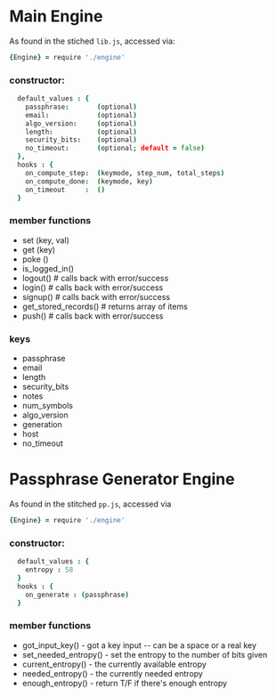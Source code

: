 # Main Engine 

As found in the stiched `lib.js`, accessed via:

```coffeescript
{Engine} = require './engine'
```

### constructor:

```coffeescript
  default_values : {
    passphrase:       (optional)
    email:            (optional)
    algo_version:     (optional)
    length:           (optional)
    security_bits:    (optional)
    no_timeout:       (optional; default = false)
  },
  hooks : {
    on_compute_step:  (keymode, step_num, total_steps)
    on_compute_done:  (keymode, key)
    on_timeout     :  ()
  }
```

### member functions

* set  (key, val)
* get  (key)
* poke ()
* is_logged_in()
* logout()		   # calls back with error/success
* login()            # calls back with error/success 
* signup()           # calls back with error/success
* get_stored_records() # returns array of items
* push()             # calls back with error/success


### keys

* passphrase
* email
* length
* security_bits
* notes
* num_symbols
* algo_version
* generation
* host
* no_timeout


# Passphrase Generator Engine

As found in the stitched `pp.js`, accessed via

```coffeescript
{Engine} = require './engine'
```

### constructor:

```coffeescript
  default_values : {
    entropy : 58
  } 
  hooks : {
    on_generate : (passphrase)
  }
```

### member functions

* got_input_key() - got a key input -- can be a space or a real key
* set_needed_entropy() - set the entropy to the number of bits given
* current_entropy() - the currently available entropy
* needed_entropy() - the currently needed entropy
* enough_entropy() - return T/F if there's enough entropy